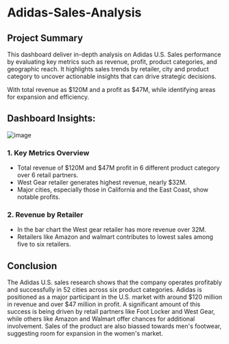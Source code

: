 # Adidas-Sales-Analysis
## Project Summary 

This dashboard deliver in-depth analysis on Adidas U.S. Sales performance by evaluating key metrics such as revenue, profit, product categories, and geographic reach. It highlights sales trends by retailer, city and product category to uncover actionable insights that can drive strategic decisions.

With total revenue as $120M and a profit as $47M, while identifying areas for expansion and efficiency.

## Dashboard Insights:

![image](https://github.com/user-attachments/assets/f519c595-95dd-4b58-8e21-87b6c11d3526)



### 1. Key Metrics Overview
* Total revenue of $120M and $47M profit in 6 different product category over 6 retail partners.
* West Gear retailer generates highest revenue, nearly $32M.
* Major cities, especially those in California and the East Coast, show notable profits.
### 2.  Revenue by Retailer
* In the bar chart the West gear retailer has more revenue over 32M.
* Retailers like Amazon and walmart contributes to lowest sales among five to six retailers.
## Conclusion
The Adidas U.S. sales research shows that the company operates profitably and successfully in 52 cities across six product categories. Adidas is positioned as a major participant in the U.S. market with around $120 million in revenue and over $47 million in profit. A significant amount of this success is being driven by retail partners like Foot Locker and West Gear, while others like Amazon and Walmart offer chances for additional involvement. Sales of the product are also biassed towards men's footwear, suggesting room for expansion in the women's market.
